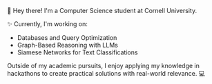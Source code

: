 
👋 Hey there! I'm a Computer Science student at Cornell University.

✨ Currently, I'm working on:
- Databases and Query Optimization
- Graph-Based Reasoning with LLMs
- Siamese Networks for Text Classifications

Outside of my academic pursuits, I enjoy applying my knowledge in hackathons to create practical solutions with real-world relevance. 💻
